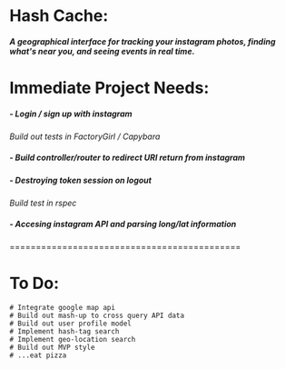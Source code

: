 # Hash Cache:
##### A geographical interface for tracking your instagram photos, finding what's near you, and seeing events in real time.

# Immediate Project Needs:
##### - Login / sign up with instagram
*Build out tests in FactoryGirl / Capybara*
##### - Build controller/router to redirect URI return from instagram

##### - Destroying token session on logout
*Build test in rspec*
##### - Accesing instagram API and parsing long/lat information
============================================

# To Do:
```
# Integrate google map api
# Build out mash-up to cross query API data
# Build out user profile model
# Implement hash-tag search
# Implement geo-location search
# Build out MVP style
# ...eat pizza
```
